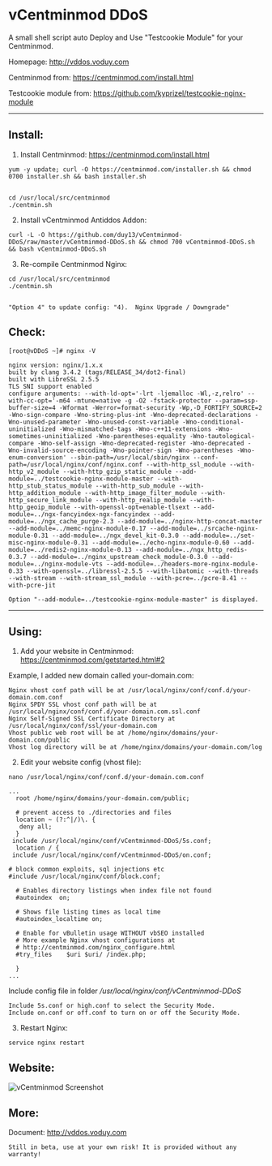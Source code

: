 vCentminmod DDoS
===================

A small shell script auto Deploy and Use "Testcookie Module" for your Centminmod.

Homepage: http://vddos.voduy.com

Centminmod from: https://centminmod.com/install.html

Testcookie module from: https://github.com/kyprizel/testcookie-nginx-module


----------

Install:
-------------

1. Install Centminmod: https://centminmod.com/install.html

```
yum -y update; curl -O https://centminmod.com/installer.sh && chmod 0700 installer.sh && bash installer.sh
 
```
```
cd /usr/local/src/centminmod 
./centmin.sh

```

2. Install vCentminmod Antiddos Addon: 

```
curl -L -O https://github.com/duy13/vCentminmod-DDoS/raw/master/vCentminmod-DDoS.sh && chmod 700 vCentminmod-DDoS.sh && bash vCentminmod-DDoS.sh

```

3. Re-compile Centminmod Nginx: 

```
cd /usr/local/src/centminmod 
./centmin.sh
 
```
```
"Option 4" to update config: "4).  Nginx Upgrade / Downgrade"
```



Check: 
-------------

```
[root@vDDoS ~]# nginx -V

nginx version: nginx/1.x.x
built by clang 3.4.2 (tags/RELEASE_34/dot2-final)
built with LibreSSL 2.5.5
TLS SNI support enabled
configure arguments: --with-ld-opt='-lrt -ljemalloc -Wl,-z,relro' --with-cc-opt='-m64 -mtune=native -g -O2 -fstack-protector --param=ssp-buffer-size=4 -Wformat -Werror=format-security -Wp,-D_FORTIFY_SOURCE=2 -Wno-sign-compare -Wno-string-plus-int -Wno-deprecated-declarations -Wno-unused-parameter -Wno-unused-const-variable -Wno-conditional-uninitialized -Wno-mismatched-tags -Wno-c++11-extensions -Wno-sometimes-uninitialized -Wno-parentheses-equality -Wno-tautological-compare -Wno-self-assign -Wno-deprecated-register -Wno-deprecated -Wno-invalid-source-encoding -Wno-pointer-sign -Wno-parentheses -Wno-enum-conversion' --sbin-path=/usr/local/sbin/nginx --conf-path=/usr/local/nginx/conf/nginx.conf --with-http_ssl_module --with-http_v2_module --with-http_gzip_static_module --add-module=../testcookie-nginx-module-master --with-http_stub_status_module --with-http_sub_module --with-http_addition_module --with-http_image_filter_module --with-http_secure_link_module --with-http_realip_module --with-http_geoip_module --with-openssl-opt=enable-tlsext --add-module=../ngx-fancyindex-ngx-fancyindex --add-module=../ngx_cache_purge-2.3 --add-module=../nginx-http-concat-master --add-module=../memc-nginx-module-0.17 --add-module=../srcache-nginx-module-0.31 --add-module=../ngx_devel_kit-0.3.0 --add-module=../set-misc-nginx-module-0.31 --add-module=../echo-nginx-module-0.60 --add-module=../redis2-nginx-module-0.13 --add-module=../ngx_http_redis-0.3.7 --add-module=../nginx_upstream_check_module-0.3.0 --add-module=../nginx-module-vts --add-module=../headers-more-nginx-module-0.33 --with-openssl=../libressl-2.5.5 --with-libatomic --with-threads --with-stream --with-stream_ssl_module --with-pcre=../pcre-8.41 --with-pcre-jit

```
```
Option "--add-module=../testcookie-nginx-module-master" is displayed.
```

----------


Using:
-------------
1. Add your website in Centminmod: https://centminmod.com/getstarted.html#2

Example, I added new domain called your-domain.com:

```
Nginx vhost conf path will be at /usr/local/nginx/conf/conf.d/your-domain.com.conf
Nginx SPDY SSL vhost conf path will be at /usr/local/nginx/conf/conf.d/your-domain.com.ssl.conf
Nginx Self-Signed SSL Certificate Directory at /usr/local/nginx/conf/ssl/your-domain.com
Vhost public web root will be at /home/nginx/domains/your-domain.com/public
Vhost log directory will be at /home/nginx/domains/your-domain.com/log 
```

2. Edit your website config (vhost file):
```
nano /usr/local/nginx/conf/conf.d/your-domain.com.conf

...
  root /home/nginx/domains/your-domain.com/public;

  # prevent access to ./directories and files
  location ~ (?:^|/)\. {
   deny all;
  }
 include /usr/local/nginx/conf/vCentminmod-DDoS/5s.conf;
  location / {
 include /usr/local/nginx/conf/vCentminmod-DDoS/on.conf;
 
# block common exploits, sql injections etc
#include /usr/local/nginx/conf/block.conf;

  # Enables directory listings when index file not found
  #autoindex  on;

  # Shows file listing times as local time
  #autoindex_localtime on;

  # Enable for vBulletin usage WITHOUT vbSEO installed
  # More example Nginx vhost configurations at
  # http://centminmod.com/nginx_configure.html
  #try_files    $uri $uri/ /index.php;

  }
...
```

Include config file in folder */usr/local/nginx/conf/vCentminmod-DDoS*
```
Include 5s.conf or high.conf to select the Security Mode.
Include on.conf or off.conf to turn on or off the Security Mode.
```

3. Restart Nginx:

```
service nginx restart
```

Website: 
-------------

![vCentminmod Screenshot](https://lh5.googleusercontent.com/-HDS7MZ3jLrs/WgGnnGzTRCI/AAAAAAAABvs/htWtSvQVglE6tRQX-g5UNie-bcB9fLmugCLcBGAs/s1600/vCentminmod-DDoS.png "vCentminmod DDoS Screenshot 1")

More:
---------------
Document: http://vddos.voduy.com
```
Still in beta, use at your own risk! It is provided without any warranty!
```
